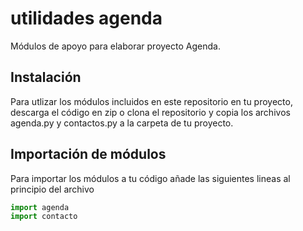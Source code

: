 # utilidades agenda
Módulos de apoyo para elaborar proyecto Agenda.

## Instalación
Para utlizar los módulos incluidos en este repositorio en tu proyecto, descarga el código en zip o clona el repositorio y copia los archivos agenda.py y contactos.py a la carpeta de tu proyecto.

## Importación de módulos
Para importar los módulos a tu código añade las siguientes lineas al principio del archivo
```python
import agenda
import contacto
```
